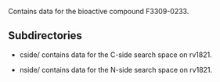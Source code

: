 Contains data for the bioactive compound F3309-0233.

## Subdirectories

- cside/ contains data for the C-side search space on rv1821.

- nside/ contains data for the N-side search space on rv1821.

